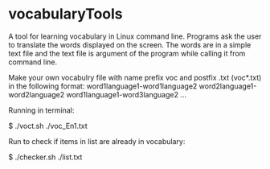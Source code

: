 # vocabularyTools

A tool for learning vocabulary in Linux command line. Programs ask the user to translate the words displayed on the screen. The words are in a simple text file and the text file is argument of the program while calling it from command line.

Make your own vocabulry file with name prefix voc and postfix .txt (voc*.txt) in the following format:
word1language1-word1language2
word2language1-word2language2
word1language1-word3language2
...

Running in terminal:

$ ./voct.sh ./voc_En1.txt


Run to check if items in list are already in vocabulary:

$ ./checker.sh ./list.txt 